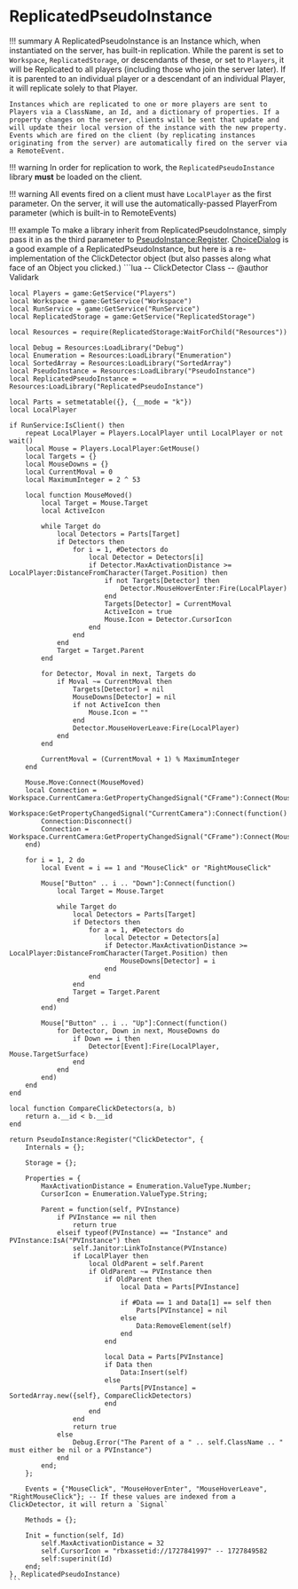 # ReplicatedPseudoInstance

!!! summary
	A ReplicatedPseudoInstance is an Instance which, when instantiated on the server, has built-in replication. While the parent is set to `Workspace`, `ReplicatedStorage`, or descendants of these, or set to `Players`, it will be Replicated to all players (including those who join the server later). If it is parented to an individual player or a descendant of an individual Player, it will replicate solely to that Player.

	Instances which are replicated to one or more players are sent to Players via a ClassName, an Id, and a dictionary of properties. If a property changes on the server, clients will be sent that update and will update their local version of the instance with the new property. Events which are fired on the client (by replicating instances originating from the server) are automatically fired on the server via a RemoteEvent.

!!! warning
	In order for replication to work, the `ReplicatedPseudoInstance` library **must** be loaded on the client.

!!! warning
	All events fired on a client must have `LocalPlayer` as the first parameter. On the server, it will use the automatically-passed PlayerFrom parameter (which is built-in to RemoteEvents)

!!! example
	To make a library inherit from ReplicatedPseudoInstance, simply pass it in as the third parameter to [PseudoInstance:Register](https://rostrap.github.io/Libraries/Classes/PseudoInstance/#pseudoinstanceregister).
	[ChoiceDialog](https://github.com/RoStrap/RoStrapUI/blob/master/ChoiceDialog.lua) is a good example of a ReplicatedPseudoInstance, but here is a re-implementation of the ClickDetector object (but also passes along what face of an Object you clicked.)
	```lua
	-- ClickDetector Class
	-- @author Validark

	local Players = game:GetService("Players")
	local Workspace = game:GetService("Workspace")
	local RunService = game:GetService("RunService")
	local ReplicatedStorage = game:GetService("ReplicatedStorage")

	local Resources = require(ReplicatedStorage:WaitForChild("Resources"))

	local Debug = Resources:LoadLibrary("Debug")
	local Enumeration = Resources:LoadLibrary("Enumeration")
	local SortedArray = Resources:LoadLibrary("SortedArray")
	local PseudoInstance = Resources:LoadLibrary("PseudoInstance")
	local ReplicatedPseudoInstance = Resources:LoadLibrary("ReplicatedPseudoInstance")

	local Parts = setmetatable({}, {__mode = "k"})
	local LocalPlayer

	if RunService:IsClient() then
		repeat LocalPlayer = Players.LocalPlayer until LocalPlayer or not wait()
		local Mouse = Players.LocalPlayer:GetMouse()
		local Targets = {}
		local MouseDowns = {}
		local CurrentMoval = 0
		local MaximumInteger = 2 ^ 53

		local function MouseMoved()
			local Target = Mouse.Target
			local ActiveIcon

			while Target do
				local Detectors = Parts[Target]
				if Detectors then
					for i = 1, #Detectors do
						local Detector = Detectors[i]
						if Detector.MaxActivationDistance >= LocalPlayer:DistanceFromCharacter(Target.Position) then
							if not Targets[Detector] then
								Detector.MouseHoverEnter:Fire(LocalPlayer)
							end
							Targets[Detector] = CurrentMoval
							ActiveIcon = true
							Mouse.Icon = Detector.CursorIcon
						end
					end
				end
				Target = Target.Parent
			end

			for Detector, Moval in next, Targets do
				if Moval ~= CurrentMoval then
					Targets[Detector] = nil
					MouseDowns[Detector] = nil
					if not ActiveIcon then
						Mouse.Icon = ""
					end
					Detector.MouseHoverLeave:Fire(LocalPlayer)
				end
			end

			CurrentMoval = (CurrentMoval + 1) % MaximumInteger
		end

		Mouse.Move:Connect(MouseMoved)
		local Connection = Workspace.CurrentCamera:GetPropertyChangedSignal("CFrame"):Connect(MouseMoved)
		Workspace:GetPropertyChangedSignal("CurrentCamera"):Connect(function()
			Connection:Disconnect()
			Connection = Workspace.CurrentCamera:GetPropertyChangedSignal("CFrame"):Connect(MouseMoved)
		end)

		for i = 1, 2 do
			local Event = i == 1 and "MouseClick" or "RightMouseClick"

			Mouse["Button" .. i .. "Down"]:Connect(function()
				local Target = Mouse.Target

				while Target do
					local Detectors = Parts[Target]
					if Detectors then
						for a = 1, #Detectors do
							local Detector = Detectors[a]
							if Detector.MaxActivationDistance >= LocalPlayer:DistanceFromCharacter(Target.Position) then
								MouseDowns[Detector] = i
							end
						end
					end
					Target = Target.Parent
				end
			end)

			Mouse["Button" .. i .. "Up"]:Connect(function()
				for Detector, Down in next, MouseDowns do
					if Down == i then
						Detector[Event]:Fire(LocalPlayer, Mouse.TargetSurface)
					end
				end
			end)
		end
	end

	local function CompareClickDetectors(a, b)
		return a.__id < b.__id
	end

	return PseudoInstance:Register("ClickDetector", {
		Internals = {};

		Storage = {};

		Properties = {
			MaxActivationDistance = Enumeration.ValueType.Number;
			CursorIcon = Enumeration.ValueType.String;

			Parent = function(self, PVInstance)
				if PVInstance == nil then
					return true
				elseif typeof(PVInstance) == "Instance" and PVInstance:IsA("PVInstance") then
					self.Janitor:LinkToInstance(PVInstance)
					if LocalPlayer then
						local OldParent = self.Parent
						if OldParent ~= PVInstance then
							if OldParent then
								local Data = Parts[PVInstance]

								if #Data == 1 and Data[1] == self then
									Parts[PVInstance] = nil
								else
									Data:RemoveElement(self)
								end
							end

							local Data = Parts[PVInstance]
							if Data then
								Data:Insert(self)
							else
								Parts[PVInstance] = SortedArray.new({self}, CompareClickDetectors)
							end
						end
					end
					return true
				else
					Debug.Error("The Parent of a " .. self.ClassName .. " must either be nil or a PVInstance")
				end
			end;
		};

		Events = {"MouseClick", "MouseHoverEnter", "MouseHoverLeave", "RightMouseClick"}; -- If these values are indexed from a ClickDetector, it will return a `Signal`

		Methods = {};

		Init = function(self, Id)
			self.MaxActivationDistance = 32
			self.CursorIcon = "rbxassetid://1727841997" -- 1727849582
			self:superinit(Id)
		end;
	}, ReplicatedPseudoInstance)
	```
